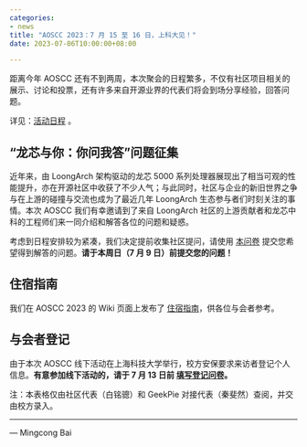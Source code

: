 ```yaml
---
categories:
- news
title: "AOSCC 2023：7 月 15 至 16 日，上科大见！"
date: 2023-07-06T10:00:00+08:00

---
```


距离今年 AOSCC 还有不到两周，本次聚会的日程繁多，不仅有社区项目相关的展示、讨论和投票，还有许多来自开源业界的代表们将会到场分享经验，回答问题。

详见：[活动日程](https://wiki.aosc.io/zh/community/aoscc/2023/) 。

## “龙芯与你：你问我答”问题征集

近年来，由 LoongArch 架构驱动的龙芯 5000 系列处理器展现出了相当可观的性能提升，亦在开源社区中收获了不少人气；与此同时，社区与企业的新旧世界之争与在上游的碰撞与交流也成为了最近几年 LoongArch 生态参与者们时刻关注的事情。本次 AOSCC 我们有幸邀请到了来自 LoongArch 社区的上游贡献者和龙芯中科的工程师们来一同介绍和解答各位的问题和疑惑。

考虑到日程安排较为紧凑，我们决定提前收集社区提问，请使用 [本问卷](https://forms.gle/QgdzPmcXqjwitmQm7) 提交您希望得到解答的问题。**请于本周日（7 月 9 日）前提交您的问题！**

## 住宿指南

我们在 AOSCC 2023 的 Wiki 页面上发布了 [住宿指南](https://wiki.aosc.io/zh/community/aoscc/2023/#zhu-su-zhi-nan)，供各位与会者参考。

## 与会者登记

由于本次 AOSCC 线下活动在上海科技大学举行，校方安保要求来访者登记个人信息。**有意参加线下活动的，请于 7 月 13 日前 [填写登记问卷](https://forms.gle/vc8sd3yah7eMNmoP7)。**

注：本表格仅由社区代表（白铭骢）和 GeekPie 对接代表（秦斐然）查阅，并交由校方录入。

---

— Mingcong Bai
